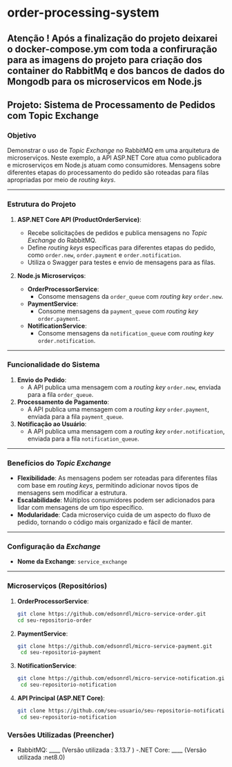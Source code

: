 # order-processing-system

## Atenção ! Após a finalização do projeto deixarei o docker-compose.ym com toda a confiruração para as imagens do projeto para criação dos container do RabbitMq e dos bancos de dados do Mongodb para os microservicos em Node.js

## Projeto: Sistema de Processamento de Pedidos com Topic Exchange

### Objetivo

Demonstrar o uso de *Topic Exchange* no RabbitMQ em uma arquitetura de microserviços. Neste exemplo, a API ASP.NET Core atua como publicadora e microserviços em Node.js atuam como consumidores. Mensagens sobre diferentes etapas do processamento do pedido são roteadas para filas apropriadas por meio de *routing keys*.

---

### Estrutura do Projeto

1. **ASP.NET Core API (ProductOrderService)**:
   - Recebe solicitações de pedidos e publica mensagens no *Topic Exchange* do RabbitMQ.
   - Define *routing keys* específicas para diferentes etapas do pedido, como `order.new`, `order.payment` e `order.notification`.
   - Utiliza o Swagger para testes e envio de mensagens para as filas.

2. **Node.js Microserviços**:
   - **OrderProcessorService**:
     - Consome mensagens da `order_queue` com *routing key* `order.new`.
   - **PaymentService**:
     - Consome mensagens da `payment_queue` com *routing key* `order.payment`.
   - **NotificationService**:
     - Consome mensagens da `notification_queue` com *routing key* `order.notification`.

---

### Funcionalidade do Sistema

1. **Envio do Pedido**:
   - A API publica uma mensagem com a *routing key* `order.new`, enviada para a fila `order_queue`.
2. **Processamento de Pagamento**:
   - A API publica uma mensagem com a *routing key* `order.payment`, enviada para a fila `payment_queue`.
3. **Notificação ao Usuário**:
   - A API publica uma mensagem com a *routing key* `order.notification`, enviada para a fila `notification_queue`.

---

### Benefícios do *Topic Exchange*

- **Flexibilidade**: As mensagens podem ser roteadas para diferentes filas com base em *routing keys*, permitindo adicionar novos tipos de mensagens sem modificar a estrutura.
- **Escalabilidade**: Múltiplos consumidores podem ser adicionados para lidar com mensagens de um tipo específico.
- **Modularidade**: Cada microserviço cuida de um aspecto do fluxo de pedido, tornando o código mais organizado e fácil de manter.

---

### Configuração da *Exchange*

- **Nome da Exchange**: `service_exchange`

---

### Microserviços (Repositórios)

1. **OrderProcessorService**:
   ```bash
   git clone https://github.com/edsonrdl/micro-service-order.git
   cd seu-repositorio-order
2. **PaymentService**:
   ```bash
   git clone https://github.com/edsonrdl/micro-service-payment.git
    cd seu-repositorio-payment
3. **NotificationService**:
   ```bash
   git clone https://github.com/edsonrdl/micro-service-notification.git
    cd seu-repositorio-notification
3. **API Principal (ASP.NET Core)**:
   ```bash
   git clone https://github.com/seu-usuario/seu-repositorio-notification.git
    cd seu-repositorio-notification
   
### Versões Utilizadas (Preencher)
   - RabbitMQ: ____ (Versão utilizada : 3.13.7 )
   -.NET Core: ____ (Versão utilizada :net8.0)
